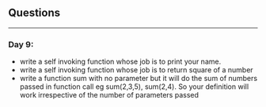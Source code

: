 ## Questions

---
### Day 9:
- write a self invoking function  whose job is to print your name.
- write a self invoking function whose job is to return square of a number
- write a function sum with no parameter but it will do the sum of numbers passed in function call eg sum(2,3,5), sum(2,4). So your definition will work irrespective of the number of parameters passed
